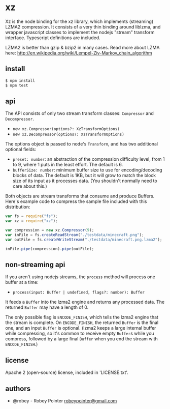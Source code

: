 # xz

Xz is the node binding for the xz library, which implements (streaming) LZMA2 compression. It consists of a very thin binding around liblzma, and wrapper javascript classes to implement the nodejs "stream" transform interface. Typescript definitions are included.

LZMA2 is better than gzip & bzip2 in many cases. Read more about LZMA here: http://en.wikipedia.org/wiki/Lempel-Ziv-Markov_chain_algorithm


## install

```sh
$ npm install
$ npm test
```


## api

The API consists of only two stream transform classes: `Compressor` and `Decompressor`.

- `new xz.Compressor(options?: XzTransformOptions)`
- `new xz.Decompressor(options?: XzTransformOptions)`

The options object is passed to node's `Transform`, and has two additional optional fields:

- `preset: number`: an abstraction of the compression difficulty level, from 1 to 9, where 1 puts in the least effort. The default is 6.
- `bufferSize: number`: minimum buffer size to use for encoding/decoding blocks of data. The default is 1KB, but it will grow to match the block size of its input as it processes data. (You shouldn't normally need to care about this.)

Both objects are stream transforms that consume and produce Buffers. Here's example code to compress the sample file included with this distribution:

```javascript
var fs = require("fs");
var xz = require("xz");

var compression = new xz.Compressor(9);
var inFile = fs.createReadStream("./testdata/minecraft.png");
var outFile = fs.createWriteStream("./testdata/minecraft.png.lzma2");

inFile.pipe(compression).pipe(outFile);
```


## non-streaming api

If you aren't using nodejs streams, the `process` method will process one buffer at a time:

- `process(input: Buffer | undefined, flags?: number): Buffer`

It feeds a `Buffer` into the lzma2 engine and returns any processed data. The returned `Buffer` may have a length of 0.

The only possible flag is `ENCODE_FINISH`, which tells the lzma2 engine that the stream is complete. On `ENCODE_FINISH`, the returned `Buffer` is the final one, and an input `Buffer` is optional. (lzma2 keeps a large internal buffer while compressing, so it's common to receive empty `Buffer`s while you compress, followed by a large final `Buffer` when you end the stream with `ENCODE_FINISH`.)


## license

Apache 2 (open-source) license, included in 'LICENSE.txt'.


## authors

- @robey - Robey Pointer <robeypointer@gmail.com>
